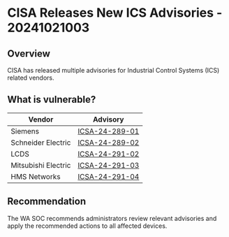 # CISA Releases New ICS Advisories - 20241021003

## Overview

CISA has released multiple advisories for Industrial Control Systems (ICS) related vendors.

## What is vulnerable?

| Vendor              | Advisory                                                                         |
| ------------------- | -------------------------------------------------------------------------------- |
| Siemens             | [ICSA-24-289-01](https://www.cisa.gov/news-events/ics-advisories/icsa-24-289-01) |
| Schneider Electric  | [ICSA-24-289-02](https://www.cisa.gov/news-events/ics-advisories/icsa-24-289-02) |
| LCDS                | [ICSA-24-291-02](https://www.cisa.gov/news-events/ics-advisories/icsa-24-291-02) |
| Mitsubishi Electric | [ICSA-24-291-03](https://www.cisa.gov/news-events/ics-advisories/icsa-24-291-03) |
| HMS Networks        | [ICSA-24-291-04](https://www.cisa.gov/news-events/ics-advisories/icsa-24-291-04) |

## Recommendation

The WA SOC recommends administrators review relevant advisories and apply the recommended actions to all affected devices.
